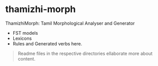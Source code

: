 # thamizhi-morph
ThamizhiMorph: Tamil Morphological Analyser and Generator
- FST models
- Lexicons
- Rules and Generated verbs here. 
> Readme files in the respective directories ellaborate more about content.
